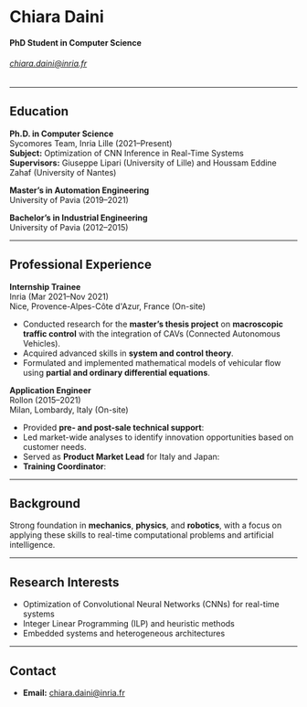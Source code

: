 # Chiara Daini  
#### PhD Student in Computer Science  
###### [chiara.daini@inria.fr](mailto:chiara.daini@inria.fr)  

---

## Education  
**Ph.D. in Computer Science**  
Sycomores Team, Inria Lille (2021–Present)  
**Subject:** Optimization of CNN Inference in Real-Time Systems  
**Supervisors:** Giuseppe Lipari (University of Lille) and Houssam Eddine Zahaf (University of Nantes)  

**Master’s in Automation Engineering**  
University of Pavia (2019–2021)  

**Bachelor’s in Industrial Engineering**  
University of Pavia (2012–2015)  

---

## Professional Experience  

**Internship Trainee**  
Inria (Mar 2021–Nov 2021)  
Nice, Provence-Alpes-Côte d'Azur, France (On-site)  
- Conducted research for the **master’s thesis project** on **macroscopic traffic control** with the integration of CAVs (Connected Autonomous Vehicles).  
- Acquired advanced skills in **system and control theory**.  
- Formulated and implemented mathematical models of vehicular flow using **partial and ordinary differential equations**.  

**Application Engineer**  
Rollon (2015–2021)  
Milan, Lombardy, Italy (On-site)  
- Provided **pre- and post-sale technical support**:  
- Led market-wide analyses to identify innovation opportunities based on customer needs.  
- Served as **Product Market Lead** for Italy and Japan:  
- **Training Coordinator**:   

---

## Background  
Strong foundation in **mechanics**, **physics**, and **robotics**, with a focus on applying these skills to real-time computational problems and artificial intelligence.

---

## Research Interests  
- Optimization of Convolutional Neural Networks (CNNs) for real-time systems  
- Integer Linear Programming (ILP) and heuristic methods  
- Embedded systems and heterogeneous architectures  

---

## Contact  
- **Email:** [chiara.daini@inria.fr](mailto:chiara.daini@inria.fr)  
